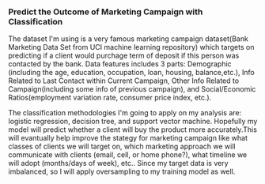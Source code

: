 ### Predict the Outcome of Marketing Campaign with Classification
The dataset I'm using is a very famous marketing campaign dataset(Bank Marketing Data Set from UCI machine learning repository) which targets on predicting if a client would purchage term of deposit if this person was contacted by the bank. Data features includes 3 parts: Demographic (including the age, education, occupation, loan, housing, balance,etc.), Info Related to Last Contact within Current Campaign, Other Info Related to Campaign(including some info of previous campaign), and Social/Economic Ratios(employment variation rate, consumer price index, etc.).

The classification methodologies I'm going to apply on my analysis are: logistic regression, decision tree, and support vector machine. Hopefully my model will predict whether a client will buy the product more accurately.This will evantually help improve the stategy for marketing campaign like what classes of clients we will target on, which marketing approach we will communicate with clients (email, cell, or home phone?), what timeline we will adopt (months/days of week), etc.. Since my target data is very imbalanced, so I will apply oversampling to my training model as well.

